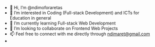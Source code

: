 - 👋 Hi, I’m @ndimoforaretas
- 👀 I’m interested in Coding (Full-stack Development) and ICTs for Education in general
- 🌱 I’m currently learning Full-stack Web Development
- 💞️ I’m looking to collaborate on Frontend Web Projects
- 📫 Feel free to connect with me directly through ndimaret@gmail.com
- 

<!---
ndimoforaretas/ndimoforaretas is a ✨ special ✨ repository because its `README.md` (this file) appears on your GitHub profile.
You can click the Preview link to take a look at your changes.
--->
